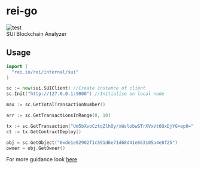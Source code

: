 # rei-go
![test](https://github.com/li-shihao/sui-go/actions/workflows/go.yml/badge.svg)  
SUI Blockchain Analyzer
## Usage
```Go
import (
  "rei.io/rei/internal/sui"
)

sc := new(sui.SUIClient) //Create instance of client
sc.Init("http://127.0.0.1:9000") //Initialise on local node

max := sc.GetTotalTransactionNumber()

arr := sc.GetTransactionsInRange(0, 10)

tx := sc.GetTransaction("Um5bXvoCztqZlhOy/xWslobwSTrXVxVt6QxDjYG+ep0=")
ct := tx.GetContractDeploy()

obj = sc.GetObject("0xde1e02902f1c591d6e71d68d41e663105a4e8f25")
owner = obj.GetOwner()
```
For more guidance look [here](/internal/sui/types.go)
